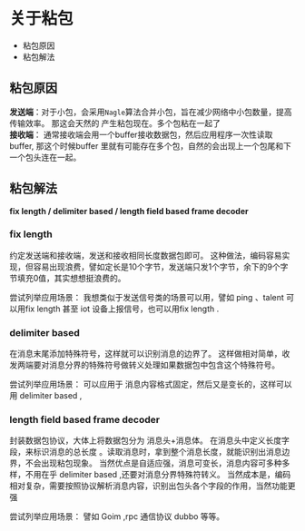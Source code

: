 # 关于粘包 

- 粘包原因 
- 粘包解法 

## 粘包原因
**发送端**：对于小包，会采用`Nagle`算法合并小包，旨在减少网络中小包数量，提高传输效率。 
那这会天然的 产生粘包现在。多个包粘在一起了   
**接收端**： 通常接收端会用一个buffer接收数据包，然后应用程序一次性读取buffer,
那这个时候buffer 里就有可能存在多个包，自然的会出现上一个包尾和下一个包头连在一起。 

## 粘包解法
**fix length / delimiter based / length field based frame decoder**

### **fix length**
约定发送端和接收端，发送和接收相同长度数据包即可。 
这种做法，编码容易实现，但容易出现浪费，譬如定长是10个字节，发送端只发1个字节，余下的9个字节填充0值，其实想想挺浪费的。 

尝试列举应用场景： 
我想类似于发送信号类的场景可以用，譬如 ping 、talent 可以用fix length 
甚至 iot 设备上报信号，也可以用fix length .

### **delimiter based**
在消息末尾添加特殊符号，这样就可以识别消息的边界了。 
这样做相对简单，收发两端要对消息分界的特殊符号做转义处理如果数据包中包含这个特殊符号。 

尝试列举应用场景： 
可以应用于 消息内容格式固定，然后又是变长的，这样可以用 delimiter based ,

### **length field based frame decoder** 
封装数据包协议，大体上将数据包分为 消息头+消息体。 在消息头中定义长度字段，来标识消息的总长度 。读取消息时，拿到整个消息长度，就能识别出消息边界，不会出现粘包现象。 当然优点是自适应强，消息可变长，消息内容可多种多样，不用在乎 delimiter based ,还要对消息分界特殊符转义。 当然成本是，编码相对复杂，需要按照协议解析消息内容，识别出包头各个字段的作用，当然功能更强

尝试列举应用场景： 
譬如 Goim ,rpc 通信协议 dubbo 等等。 

